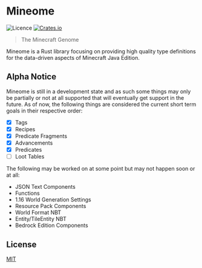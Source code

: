 # Mineome

![Licence](https://img.shields.io/crates/l/mineome)
[![Crates.io](https://img.shields.io/crates/v/mineome)](https://crates.io/crates/mineome)

> The Minecraft Genome

Mineome is a Rust library focusing on providing high quality type definitions for the data-driven aspects of Minecraft Java Edition.

## Alpha Notice

Mineome is still in a development state and as such some things may only be partially or not at all supported that will eventually get support in the future. As of now, the following things are considered the current short term goals in their respective order:

- [x] Tags
- [x] Recipes
- [x] Predicate Fragments
- [x] Advancements
- [x] Predicates
- [ ] Loot Tables

The following may be worked on at some point but may not happen soon or at all:

- JSON Text Components
- Functions
- 1.16 World Generation Settings
- Resource Pack Components
- World Format NBT
- Entity/TileEntity NBT
- Bedrock Edition Components

## License

[MIT](https://choosealicense.com/licenses/mit/)
